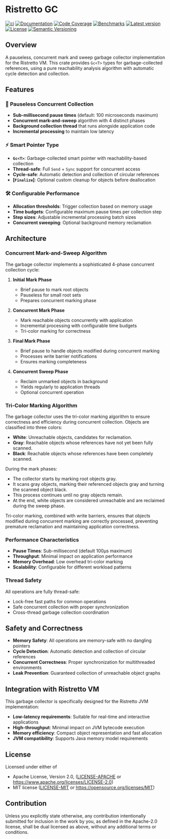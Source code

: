 # Ristretto GC

[![ci](https://github.com/theseus-rs/ristretto/actions/workflows/ci.yml/badge.svg?branch=main)](https://github.com/theseus-rs/ristretto/actions/workflows/ci.yml)
[![Documentation](https://docs.rs/ristretto_gc/badge.svg)](https://docs.rs/ristretto_gc)
[![Code Coverage](https://codecov.io/gh/theseus-rs/ristretto/branch/main/graph/badge.svg)](https://codecov.io/gh/theseus-rs/ristretto)
[![Benchmarks](https://img.shields.io/badge/%F0%9F%90%B0_bencher-enabled-6ec241)](https://bencher.dev/perf/theseus-rs-ristretto)
[![Latest version](https://img.shields.io/crates/v/ristretto_gc.svg)](https://crates.io/crates/ristretto_gc)
[![License](https://img.shields.io/crates/l/ristretto_gc)](https://github.com/theseus-rs/ristretto#license)
[![Semantic Versioning](https://img.shields.io/badge/%E2%9A%99%EF%B8%8F_SemVer-2.0.0-blue)](https://semver.org/spec/v2.0.0.html)

## Overview

A pauseless, concurrent mark and sweep garbage collector implementation for the Ristretto VM. This crate provides
`Gc<T>` types for garbage-collected references, using a pure reachability analysis algorithm with automatic cycle
detection and collection.

## Features

### 🔄 **Pauseless Concurrent Collection**

- **Sub-millisecond pause times** (default: 100 microseconds maximum)
- **Concurrent mark-and-sweep** algorithm with 4 distinct phases
- **Background collection thread** that runs alongside application code
- **Incremental processing** to maintain low latency

### ⚡ **Smart Pointer Type**

- **`Gc<T>`**: Garbage-collected smart pointer with reachability-based collection
- **Thread-safe**: Full `Send` + `Sync` support for concurrent access
- **Cycle-safe**: Automatic detection and collection of circular references
- **[`Finalize`]**: Optional custom cleanup for objects before deallocation

### 🛠️ **Configurable Performance**

- **Allocation thresholds**: Trigger collection based on memory usage
- **Time budgets**: Configurable maximum pause times per collection step
- **Step sizes**: Adjustable incremental processing batch sizes
- **Concurrent sweeping**: Optional background memory reclamation

## Architecture

### Concurrent Mark-and-Sweep Algorithm

The garbage collector implements a sophisticated 4-phase concurrent collection cycle:

1. **Initial Mark Phase**
    - Brief pause to mark root objects
    - Pauseless for small root sets
    - Prepares concurrent marking phase

2. **Concurrent Mark Phase**
    - Mark reachable objects concurrently with application
    - Incremental processing with configurable time budgets
    - Tri-color marking for correctness

3. **Final Mark Phase**
    - Brief pause to handle objects modified during concurrent marking
    - Processes write barrier notifications
    - Ensures marking completeness

4. **Concurrent Sweep Phase**
    - Reclaim unmarked objects in background
    - Yields regularly to application threads
    - Optional concurrent operation

### Tri-Color Marking Algorithm

The garbage collector uses the tri-color marking algorithm to ensure correctness and efficiency during concurrent
collection. Objects are classified into three colors:

- **White**: Unreachable objects, candidates for reclamation.
- **Gray**: Reachable objects whose references have not yet been fully scanned.
- **Black**: Reachable objects whose references have been completely scanned.

During the mark phases:

- The collector starts by marking root objects gray.
- It scans gray objects, marking their referenced objects gray and turning the scanned object black.
- This process continues until no gray objects remain.
- At the end, white objects are considered unreachable and are reclaimed during the sweep phase.

Tri-color marking, combined with write barriers, ensures that objects modified during concurrent marking are correctly
processed, preventing premature reclamation and maintaining application correctness.

### Performance Characteristics

- **Pause Times**: Sub-millisecond (default 100μs maximum)
- **Throughput**: Minimal impact on application performance
- **Memory Overhead**: Low overhead tri-color marking
- **Scalability**: Configurable for different workload patterns

### Thread Safety

All operations are fully thread-safe:

- Lock-free fast paths for common operations
- Safe concurrent collection with proper synchronization
- Cross-thread garbage collection coordination

## Safety and Correctness

- **Memory Safety**: All operations are memory-safe with no dangling pointers
- **Cycle Detection**: Automatic detection and collection of circular references
- **Concurrent Correctness**: Proper synchronization for multithreaded environments
- **Leak Prevention**: Guaranteed collection of unreachable object graphs

## Integration with Ristretto VM

This garbage collector is specifically designed for the Ristretto JVM implementation:

- **Low-latency requirements**: Suitable for real-time and interactive applications
- **High-throughput**: Minimal impact on JVM bytecode execution
- **Memory efficiency**: Compact object representation and fast allocation
- **JVM compatibility**: Supports Java memory model requirements

## License

Licensed under either of

* Apache License, Version 2.0, ([LICENSE-APACHE](LICENSE-APACHE) or https://www.apache.org/licenses/LICENSE-2.0)
* MIT license ([LICENSE-MIT](LICENSE-MIT) or https://opensource.org/licenses/MIT)

## Contribution

Unless you explicitly state otherwise, any contribution intentionally submitted for inclusion in the work by you, as
defined in the Apache-2.0 license, shall be dual licensed as above, without any additional terms or conditions.
